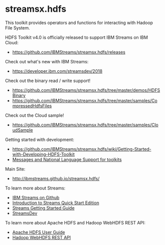 streamsx.hdfs
=============
This toolkit provides operators and functions for interacting with Hadoop File System.

HDFS Toolkit v4.0 is officially released to support IBM Streams on IBM Cloud:
* https://github.com/IBMStreams/streamsx.hdfs/releases

Check out what's new with IBM Streams:
 * https://developer.ibm.com/streamsdev/2018

Check out the binary read / write support!
* https://github.com/IBMStreams/streamsx.hdfs/tree/master/demos/HDFSBinary
* https://github.com/IBMStreams/streamsx.hdfs/tree/master/samples/CompressedHdfsFiles

Check out the Cloud sample!
* https://github.com/IBMStreams/streamsx.hdfs/tree/master/samples/CloudSample


Getting started with development:
* https://github.com/IBMStreams/streamsx.hdfs/wiki/Getting-Started-with-Developing-HDFS-Toolkit
* [Messages and National Language Support for toolkits](https://github.com/IBMStreams/administration/wiki/Messages-and-National-Language-Support-for-toolkits)

Main Site:
* http://ibmstreams.github.io/streamsx.hdfs/

To learn more about Streams:
* [IBM Streams on Github](http://ibmstreams.github.io)
* [Introduction to Streams Quick Start Edition](http://ibmstreams.github.io/streamsx.documentation/docs/4.2/qse-intro/)
* [Streams Getting Started Guide](http://ibmstreams.github.io/streamsx.documentation/docs/4.2/qse-getting-started/)
* [StreamsDev](https://developer.ibm.com/streamsdev/)

To learn more about Apache HDFS and Hadoop WebHDFS REST API:
* [Apache HDFS User Guide](https://hadoop.apache.org/docs/r2.7.3/hadoop-project-dist/hadoop-hdfs/HdfsUserGuide.html)
* [Hadoop WebHDFS REST API](https://hadoop.apache.org/docs/r2.7.3/hadoop-project-dist/hadoop-hdfs/WebHDFS.html)


